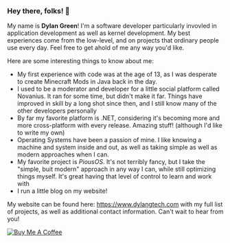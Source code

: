 ### Hey there, folks! 👋

My name is **Dylan Green**! I'm a software developer particularly invovled in application development as well as kernel development. My best experiences come from the low-level, and on projects that ordinary people use every day. Feel free to get ahold of me any way you'd like.

Here are some interesting things to know about me:
 - My first experience with code was at the age of 13, as I was desperate to create Minecraft Mods in Java back in the day.
 - I used to be a moderator and developer for a little social platform called Novanius. It ran for some time, but didn't make it far. Things have improved in skill by a long shot since then, and I still know many of the other developers personally
 - By far my favorite platform is .NET, considering it's becoming more and more cross-platform with every release. Amazing stuff! (although I'd like to write my own)
 - Operating Systems have been a passion of mine. I like knowing a machine and system inside and out, as well as taking simple as well as modern approaches when I can.
 - My favorite project is *PiousOS*. It's not terribly fancy, but I take the "simple, buit modern" approach in any way I can, while still optimizing things myself. It's great having that level of control to learn and work with
 - I run a little blog on my website!

My website can be found here: https://www.dylangtech.com with my full list of projects, as well as additional contact information. Can't wait to hear from you!

[![Buy Me A Coffee](https://cdn.buymeacoffee.com/buttons/v2/default-yellow.png)](https://www.buymeacoffee.com/dylangtech)
